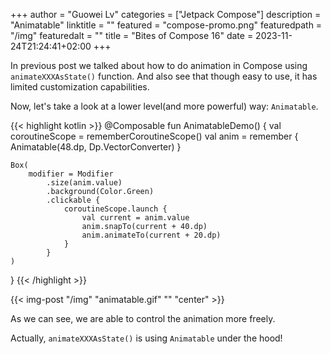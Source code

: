 +++
author = "Guowei Lv"
categories = ["Jetpack Compose"]
description = "Animatable"
linktitle = ""
featured = "compose-promo.png"
featuredpath = "/img"
featuredalt = ""
title = "Bites of Compose 16"
date = 2023-11-24T21:24:41+02:00
+++

In previous post we talked about how to do animation in Compose using `animateXXXAsState()` function. And also see that though easy to use, it has limited customization capabilities.

Now, let's take a look at a lower level(and more powerful) way: `Animatable`.

{{< highlight kotlin >}}
@Composable
fun AnimatableDemo() {
    val coroutineScope = rememberCoroutineScope()
    val anim = remember {
        Animatable(48.dp, Dp.VectorConverter)
    }

    Box(
        modifier = Modifier
            .size(anim.value)
            .background(Color.Green)
            .clickable {
                coroutineScope.launch {
                    val current = anim.value
                    anim.snapTo(current + 40.dp)
                    anim.animateTo(current + 20.dp)
                }
            }
    )
}
{{< /highlight >}}

{{< img-post "/img" "animatable.gif" "" "center" >}}

As we can see, we are able to control the animation more freely.

Actually, `animateXXXAsState()` is using `Animatable` under the hood!
